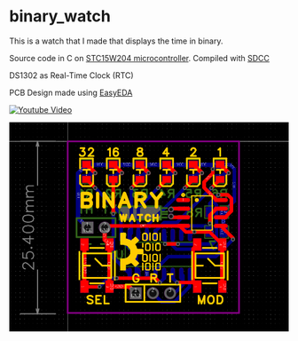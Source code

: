 # binary_watch

This is a watch that I made that displays the time in binary.

Source code in C on [STC15W204 microcontroller](https://www.stcmicro.com/stc/stc15w204s.html). Compiled with [SDCC](https://sdcc.sourceforge.net/)

DS1302 as Real-Time Clock (RTC)

PCB Design made using [EasyEDA](https://easyeda.com/)

[![Youtube Video](https://github.com/user-attachments/assets/289d0640-df12-485c-8c1f-7a0f1d59d735)](https://www.youtube.com/watch?v=BXuusliDPBQ)
<!-- Generated by https://t.cuts.so/github/video -->

![](https://github.com/bolanxu/binary_watch/blob/deef5991fe152f8641dbee8f135e3da30145ae9f/docs/binary-watch-pcb.png)
